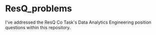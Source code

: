 # ResQ_problems
I've addressed the ResQ Co Task's Data Analytics Engineering position questions within this repository.
